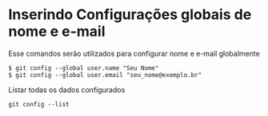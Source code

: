 # Inserindo Configurações globais de nome e e-mail
Esse comandos serão utilizados para configurar nome e e-mail globalmente

```
$ git config --global user.name "Seu Nome"
$ git config --global user.email "seu_nome@exemplo.br"
```


Listar todas os dados configurados

``
git config --list
``
 
